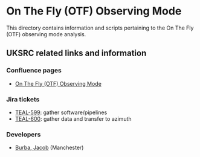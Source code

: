 # On The Fly (OTF) Observing Mode

This directory contains information and scripts pertaining to the On The Fly (OTF) observing mode analysis.

## UKSRC related links and information

### Confluence pages

- [On The Fly (OTF) Observing Mode](https://confluence.skatelescope.org/display/SRCSC/21CMMAP%3A+Late-time+21cm+Intensity+Mapping+in+Autocorrelation+Mode)

### Jira tickets

- [TEAL-599](https://jira.skatelescope.org/browse/TEAL-599): gather software/pipelines
- [TEAL-600](https://jira.skatelescope.org/browse/TEAL-600): gather data and transfer to azimuth

### Developers

- [Burba, Jacob](https://github.com/jburba) (Manchester)

